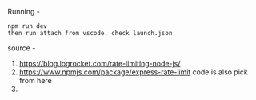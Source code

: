 Running -

```
npm run dev
then run attach from vscode. check launch.json
```
source - 
1. https://blog.logrocket.com/rate-limiting-node-js/
2. https://www.npmjs.com/package/express-rate-limit  code is also pick from here 
3. 